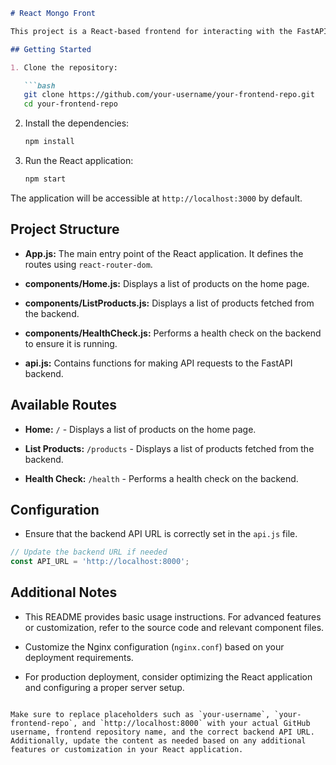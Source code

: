 ```markdown
# React Mongo Front

This project is a React-based frontend for interacting with the FastAPI backend that manages products. It includes components for listing products, performing a health check, and displaying a home page.

## Getting Started

1. Clone the repository:

   ```bash
   git clone https://github.com/your-username/your-frontend-repo.git
   cd your-frontend-repo
   ```

2. Install the dependencies:

   ```bash
   npm install
   ```

3. Run the React application:

   ```bash
   npm start
   ```

The application will be accessible at `http://localhost:3000` by default.

## Project Structure

- **App.js:** The main entry point of the React application. It defines the routes using `react-router-dom`.

- **components/Home.js:** Displays a list of products on the home page.

- **components/ListProducts.js:** Displays a list of products fetched from the backend.

- **components/HealthCheck.js:** Performs a health check on the backend to ensure it is running.

- **api.js:** Contains functions for making API requests to the FastAPI backend.

## Available Routes

- **Home:** `/` - Displays a list of products on the home page.

- **List Products:** `/products` - Displays a list of products fetched from the backend.

- **Health Check:** `/health` - Performs a health check on the backend.

## Configuration

- Ensure that the backend API URL is correctly set in the `api.js` file.

```javascript
// Update the backend URL if needed
const API_URL = 'http://localhost:8000';
```

## Additional Notes

- This README provides basic usage instructions. For advanced features or customization, refer to the source code and relevant component files.

- Customize the Nginx configuration (`nginx.conf`) based on your deployment requirements.

- For production deployment, consider optimizing the React application and configuring a proper server setup.

```

Make sure to replace placeholders such as `your-username`, `your-frontend-repo`, and `http://localhost:8000` with your actual GitHub username, frontend repository name, and the correct backend API URL. Additionally, update the content as needed based on any additional features or customization in your React application.
